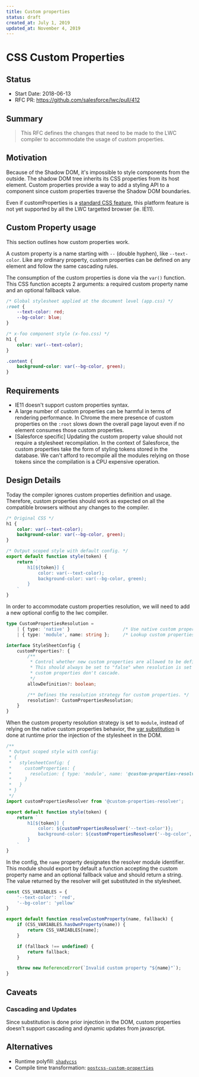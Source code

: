 ```yaml
---
title: Custom properties
status: draft
created_at: July 1, 2019
updated_at: November 4, 2019
---
```


# CSS Custom Properties

## Status

- Start Date: 2018-06-13
- RFC PR: https://github.com/salesforce/lwc/pull/412

## Summary

> This RFC defines the changes that need to be made to the LWC compiler to accommodate the usage of custom properties.

## Motivation

Because of the Shadow DOM, it's impossible to style components from the outside. The shadow DOM tree inherits its CSS properties from its host element. Custom properties provide a way to add a styling API to a component since custom properties traverse the Shadow DOM boundaries.

Even if customProperties is a [standard CSS feature](https://drafts.csswg.org/css-variables), this platform feature is not yet supported by all the LWC targetted browser (ie. IE11).

## Custom Property usage

This section outlines how custom properties work.

A custom property is a name starting with `--` (double hyphen), like `--text-color`. Like any ordinary property, custom properties can be defined on any element and follow the same cascading rules.

The consumption of the custom properties is done via the `var()` function. This CSS function accepts 2 arguments: a required custom property name and an optional fallback value.

```css
/* Global stylesheet applied at the document level (app.css) */
:root {
    --text-color: red;
    --bg-color: blue;
}

/* x-foo component style (x-foo.css) */
h1 {
    color: var(--text-color);
}

.content {
    background-color: var(--bg-color, green);
}
```

## Requirements

* IE11 doesn't support custom properties syntax.
* A large number of custom properties can be harmful in terms of rendering performance. In Chrome the mere presence of custom properties on the `:root` slows down the overall page layout even if no element consumes those custom properties.
* [Salesforce specific] Updating the custom property value should not require a stylesheet recompilation. In the context of Salesforce, the custom properties take the form of styling tokens stored in the database. We can't afford to recompile all the modules relying on those tokens since the compilation is a CPU expensive operation.

## Design Details

Today the compiler ignores custom properties definition and usage. Therefore, custom properties should work as expected on all the compatible browsers without any changes to the compiler.

```css
/* Original CSS */
h1 {
    color: var(--text-color);
    background-color: var(--bg-color, green);
}
```

```js
/* Output scoped style with default config. */
export default function style(token) {
    return `
        h1[${token}] {
            color: var(--text-color);
            background-color: var(--bg-color, green);
        }
    `
}
```

In order to accommodate custom properties resolution, we will need to add a new optional config to the lwc compiler.

```ts
type CustomPropertiesResolution =
    | { type: 'native' }                    /* Use native custom properties. (Default value) */
    | { type: 'module', name: string };     /* Lookup custom properties from a module. */

interface StyleSheetConfig {
    customProperties?: {
        /**
         * Control whether new custom properties are allowed to be defined on a stylesheet. (Default to "true")
         * This should always be set to "false" when resolution is set to "module", since with pre-compilation
         * custom properties don't cascade.
         */
        allowDefinition?: boolean;

        /** Defines the resolution strategy for custom properties. */
        resolution?: CustomPropertiesResolution;
    }
}
```

When the custom property resolution strategy is set to `module`, instead of relying on the native custom properties behavior, the [var substitution](https://drafts.csswg.org/css-variables/#substitute-a-var) is done at runtime prior the injection of the stylesheet in the DOM.

```js
/**
 * Output scoped style with config:
 * {
 *   stylesheetConfig: {
 *     customProperties: {
 *       resolution: { type: 'module', name: '@custom-properties-resolver' }
 *     }
 *   }
 * }
 */
import customPropertiesResolver from '@custom-properties-resolver';

export default function style(token) {
    return `
        h1[${token}] {
            color: ${customPropertiesResolver('--text-color')};
            background-color: ${customPropertiesResolver('--bg-color', 'green')};
        }
    `
}
```

In the config, the `name` property designates the resolver module identifier. This module should export by default a function accepting the custom property name and an optional fallback value and should return a string. The value returned by the resolver will get substituted in the stylesheet.

```js
const CSS_VARIABLES = {
    '--text-color': 'red',
    '--bg-color': 'yellow'
}

export default function resolveCustomProperty(name, fallback) {
    if (CSS_VARIABLES.hasOwnProperty(name)) {
        return CSS_VARIABLES[name];
    }

    if (fallback !== undefined) {
        return fallback;
    }

    throw new ReferenceError(`Invalid custom property "${name}"`);
}
```

## Caveats

### Cascading and Updates

Since substitution is done prior injection in the DOM, custom properties doesn't support cascading and dynamic updates from javascript.

## Alternatives

* Runtime polyfill: [`shadycss`](https://github.com/webcomponents/shadycss)
* Compile time transformation: [`postcss-custom-properties`](https://github.com/postcss/postcss-custom-properties)
